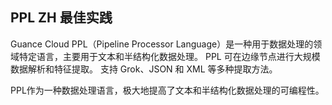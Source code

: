 ## PPL ZH 最佳实践

Guance Cloud PPL（Pipeline Processor Language）是一种用于数据处理的领域特定语言，主要用于文本和半结构化数据处理。 PPL 可在边缘节点进行大规模数据解析和特征提取。 支持 Grok、JSON 和 XML 等多种提取方法。

PPL作为一种数据处理语言，极大地提高了文本和半结构化数据处理的可编程性。

